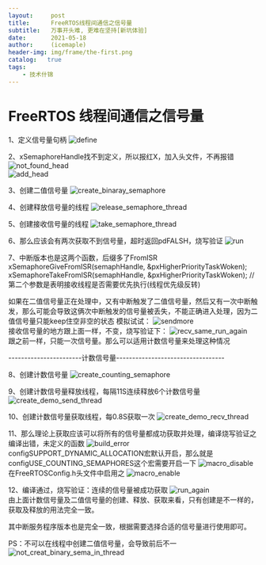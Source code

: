 ```yaml
---
layout:     post
title:      FreeRTOS线程间通信之信号量
subtitle:   万事开头难, 更难在坚持[新坑体验]
date:       2021-05-18
author:     (icemaple)
header-img: img/frame/the-first.png
catalog:   true
tags:
    - 技术什锦
---
```

# FreeRTOS 线程间通信之信号量

1、定义信号量句柄
![define](/img/frame/freertos/chapter4-thread-communication/semaphore/FRTOS-4-semaphore-1-semaphore-define.png)  

2、xSemaphoreHandle找不到定义，所以报红X，加入头文件，不再报错
![not_found_head](/img/frame/freertos/chapter4-thread-communication/semaphore/FRTOS-4-semaphore-2-add-include-semaphore-1.png)  
![add_head](/img/frame/freertos/chapter4-thread-communication/semaphore/FRTOS-4-semaphore-2-add-include-semaphore-2.png)  

3、创建二值信号量
![create_binaray_semaphore](/img/frame/freertos/chapter4-thread-communication/semaphore/FRTOS-4-semaphore-3-create-binary-semaphore.png)  

4、创建释放信号量的线程
![release_semaphore_thread](/img/frame/freertos/chapter4-thread-communication/semaphore/FRTOS-4-semaphore-4-release-semaphore.png)  

5、创建接收信号量的线程
![take_semaphore_thread](/img/frame/freertos/chapter4-thread-communication/semaphore/FRTOS-4-semaphore-5-take-semaphore.png)  

6、那么应该会有两次获取不到信号量，超时返回pdFALSH，烧写验证
![run](/img/frame/freertos/chapter4-thread-communication/semaphore/FRTOS-4-semaphore-6-run.png)  

7、中断版本也是这两个函数，后缀多了FromISR
xSemaphoreGiveFromISR(semaphHandle, &pxHigherPriorityTaskWoken);  
xSemaphoreTakeFromISR(semaphHandle, &pxHigherPriorityTaskWoken); 
// 第二个参数是表明接收线程是否需要优先执行(线程优先级反转)

如果在二值信号量正在处理中，又有中断触发了二值信号量，然后又有一次中断触发，那么可能会导致这俩次中断触发的信号量被丢失，不能正确进入处理，因为二值信号量只能keep住空非空的状态
模拟试试：
![sendmore](/img/frame/freertos/chapter4-thread-communication/semaphore/FRTOS-4-semaphore-7-sendmore-1.png)  
接收信号量的地方跟上面一样，不变，烧写验证下：
![recv_same_run_again](/img/frame/freertos/chapter4-thread-communication/semaphore/FRTOS-4-semaphore-7-recv-same-run-2.png)  
跟之前一样，只能一次信号量。那么可以适用计数信号量来处理这种情况

-----------------------计数信号量----------------------------------  

8、创建计数信号量
![create_counting_semaphore](/img/frame/freertos/chapter4-thread-communication/semaphore/FRTOS-4-semaphore-8-create-count-semaphore.png)  

9、创建计数信号量释放线程，每隔11S连续释放6个计数信号量
![create_demo_send_thread](/img/frame/freertos/chapter4-thread-communication/semaphore/FRTOS-4-semaphore-9-create-send-count-sema-thread.png)  

10、创建计数信号量获取线程，每0.8S获取一次
![create_demo_recv_thread](/img/frame/freertos/chapter4-thread-communication/semaphore/FRTOS-4-semaphore-10-create-recv-count-sema-thread.png)  

11、那么理论上获取应该可以将所有的信号量都成功获取并处理，编译烧写验证之
编译出错，未定义的函数
![build_error](/img/frame/freertos/chapter4-thread-communication/semaphore/FRTOS-4-semaphore-11-build-error-1.png)  
configSUPPORT_DYNAMIC_ALLOCATION宏默认开启，那么就是configUSE_COUNTING_SEMAPHORES这个宏需要开启一下
![macro_disable](/img/frame/freertos/chapter4-thread-communication/semaphore/FRTOS-4-semaphore-11-macro-disable-2.png)  
在FreeRTOSConfig.h头文件中启用之
![macro_enable](/img/frame/freertos/chapter4-thread-communication/semaphore/FRTOS-4-semaphore-11-macro-enable-3.png)  

12、编译通过，烧写验证：连续的信号量被成功获取
![run_again](/img/frame/freertos/chapter4-thread-communication/semaphore/FRTOS-4-semaphore-12-count-semaphore-run.png)  
由上面计数信号量及二值信号量的创建、释放、获取来看，只有创建是不一样的，获取及释放的用法完全一致。

其中断服务程序版本也是完全一致，根据需要选择合适的信号量进行使用即可。



PS：不可以在线程中创建二值信号量，会导致前后不一
![not_creat_binary_sema_in_thread](/img/frame/freertos/chapter4-thread-communication/semaphore/FRTOS-4-semaphore-13-can-not-create-binary-sema-in-thread.png)  
